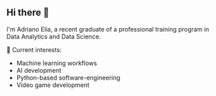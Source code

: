 ## Hi there 👋

I'm Adriano Elia, a recent graduate of a professional training program in Data Analytics and Data Science.

🌱 Current interests:
- Machine learning workflows
- AI development
- Python-based software-engineering
- Video game development

<!--
**adrianoel/adrianoel** is a ✨ _special_ ✨ repository because its `README.md` (this file) appears on your GitHub profile.

Here are some ideas to get you started:

- 🔭 I’m currently working on ...
- 🌱 I’m currently learning ...
- 👯 I’m looking to collaborate on ...
- 🤔 I’m looking for help with ...
- 💬 Ask me about ...
- 📫 How to reach me: ...
- 😄 Pronouns: ...
- ⚡ Fun fact: ...
-->
